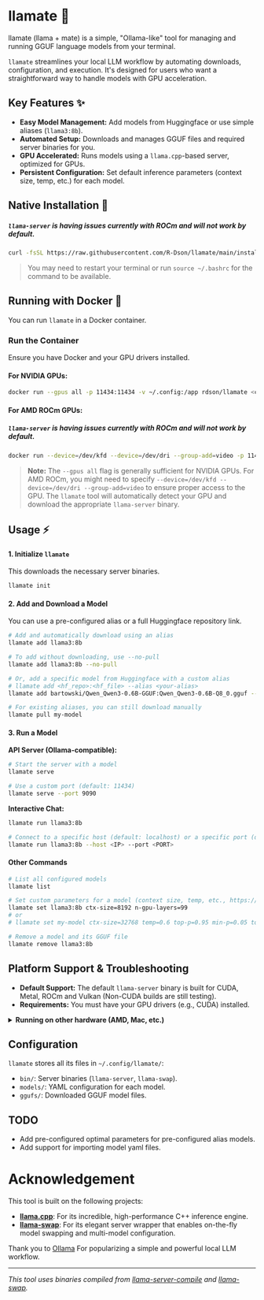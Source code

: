 # llamate 🌟

llamate (llama + mate) is a simple, "Ollama-like" tool for managing and running GGUF language models from your terminal.

`llamate` streamlines your local LLM workflow by automating downloads, configuration, and execution. It's designed for users who want a straightforward way to handle models with GPU acceleration.

## Key Features ✨
- **Easy Model Management:** Add models from Huggingface or use simple aliases (`llama3:8b`).
- **Automated Setup:** Downloads and manages GGUF files and required server binaries for you.
- **GPU Accelerated:** Runs models using a `llama.cpp`-based server, optimized for GPUs.
- **Persistent Configuration:** Set default inference parameters (context size, temp, etc.) for each model.

## Native Installation 🚀
##### `llama-server` is having issues currently with ROCm and will not work by default.

```bash
curl -fsSL https://raw.githubusercontent.com/R-Dson/llamate/main/install.sh | bash
```
> You may need to restart your terminal or run `source ~/.bashrc` for the command to be available.

## Running with Docker 🐳

You can run `llamate` in a Docker container.

### Run the Container

Ensure you have Docker and your GPU drivers installed.

#### For NVIDIA GPUs:

```bash
docker run --gpus all -p 11434:11434 -v ~/.config:/app rdson/llamate <command>
```

#### For AMD ROCm GPUs:
##### `llama-server` is having issues currently with ROCm and will not work by default.
```bash
docker run --device=/dev/kfd --device=/dev/dri --group-add=video -p 11434:11434 -v ~/.config/llamate:/app rdson/llamate <command>
```
> **Note:** The `--gpus all` flag is generally sufficient for NVIDIA GPUs. For AMD ROCm, you might need to specify `--device=/dev/kfd --device=/dev/dri --group-add=video` to ensure proper access to the GPU. The `llamate` tool will automatically detect your GPU and download the appropriate `llama-server` binary.

## Usage ⚡

#### 1. Initialize `llamate`
This downloads the necessary server binaries. 
```bash
llamate init
```

#### 2. Add and Download a Model
You can use a pre-configured alias or a full Huggingface repository link.

```bash
# Add and automatically download using an alias
llamate add llama3:8b

# To add without downloading, use --no-pull
llamate add llama3:8b --no-pull

# Or, add a specific model from Huggingface with a custom alias
# llamate add <hf_repo>:<hf_file> --alias <your-alias>
llamate add bartowski/Qwen_Qwen3-0.6B-GGUF:Qwen_Qwen3-0.6B-Q8_0.gguf --alias my-model

# For existing aliases, you can still download manually
llamate pull my-model
```

#### 3. Run a Model

**API Server (Ollama-compatible):**
```bash
# Start the server with a model
llamate serve

# Use a custom port (default: 11434)
llamate serve --port 9090
```

**Interactive Chat:**
```bash
llamate run llama3:8b

# Connect to a specific host (default: localhost) or a specific port (default: 11434)
llamate run llama3:8b --host <IP> --port <PORT>
```

#### Other Commands

```bash
# List all configured models
llamate list

# Set custom parameters for a model (context size, temp, etc., https://github.com/ggml-org/llama.cpp/tree/master/tools/server for more settings)
llamate set llama3:8b ctx-size=8192 n-gpu-layers=99
# or
# llamate set my-model ctx-size=32768 temp=0.6 top-p=0.95 min-p=0.05 top-k=40 n-gpu-layers=99

# Remove a model and its GGUF file
llamate remove llama3:8b
```

## Platform Support & Troubleshooting

- **Default Support:** The default `llama-server` binary is built for CUDA, Metal, ROCm and Vulkan (Non-CUDA builds are still testing).
- **Requirements:** You must have your GPU drivers (e.g., CUDA) installed.

<details>
<summary><b>Running on other hardware (AMD, Mac, etc.)</b></summary>

If tne `llama-server` binary still doesn't work for you, you can compile your own:

1.  **Download `llama.cpp`**:
    ```bash
    git clone https://github.com/ggerganov/llama.cpp.git
    cd llama.cpp
    ```
2.  **Build `llama-server`**:
    Follow the `llama.cpp` build instructions for your platform (e.g., `make LLAMA_METAL=1` for Mac).

3.  **Replace the Binary**:
    Copy your compiled `server` binary to the `llamate` config directory:
    ```bash
    cp ./server ~/.config/llamate/bin/llama-server
    ```
</details>

## Configuration

`llamate` stores all its files in `~/.config/llamate/`:
- `bin/`: Server binaries (`llama-server`, `llama-swap`).
- `models/`: YAML configuration for each model.
- `ggufs/`: Downloaded GGUF model files.

## TODO
- Add pre-configured optimal parameters for pre-configured alias models.
- Add support for importing model yaml files.

# Acknowledgement

This tool is built on the following projects:
- **[llama.cpp](https://github.com/ggerganov/llama.cpp)**: For its incredible, high-performance C++ inference engine.
- **[llama-swap](https://github.com/mostlygeek/llama-swap)**: For its elegant server wrapper that enables on-the-fly model swapping and multi-model configuration.

Thank you to [Ollama](https://github.com/ollama/ollama) For popularizing a simple and powerful local LLM workflow.

---
*This tool uses binaries compiled from [llama-server-compile](https://github.com/R-Dson/llama-server-compile) and [llama-swap](https://github.com/R-Dson/llama-swap).*
